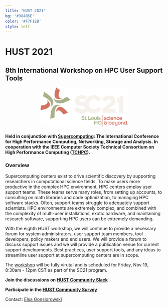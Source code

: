```yaml
---
title: "HUST 2021"
bg: '#384B5E'
color: '#F7F1EB'
style: left
---
```


# **HUST 2021**
## 8th International Workshop on HPC User Support Tools

<div style="text-align:center;">
  <span class="fa-stack subtlecircle" style="font-size:64px; background:rgba(0,128,0,0.1)">
    <i class="fa fa-circle fa-stack-2x text-bluegrey"></i>
    <i class="fa fa-wrench fa-stack-1x text-green"></i>
  </span>
</div>

<!-- ## St. Louis, MO, USA.-->

<div style="text-align:center;">
  <a href="http://sc21.supercomputing.org"><img src="/img/sc21_h_colorondark@4x.png" style="width: 280px;"/></a>
<!--  &nbsp;  &nbsp;  &nbsp;  &nbsp;-->
  
<!--
  <a href="https://tc.computer.org/tchpc/"><img src="/img/tchpc_logo_cmyk.png" style="width: 260px;"/></a>
-->
</div>


#### Held in conjunction with [Supercomputing](http://sc21.supercomputing.org):  The International Conference for High Performance Computing, Networking, Storage and Analysis. In cooperation with the IEEE Computer Society Technical Consortium on High Performance Computing ([TCHPC](https://tc.computer.org/tchpc/)).

### Overview
Supercomputing centers exist to drive scientific discovery by supporting researchers in
computational science fields.  To make users more productive in the complex HPC
environment, HPC centers employ user support teams.  These teams
serve many roles, from setting up accounts, to consulting on math libraries and code
optimization, to managing HPC software stacks.
Often, support teams struggle to adequately support scientists.
HPC environments are extremely complex, and combined with
the complexity of multi-user installations, exotic hardware, and maintaining
research software, supporting HPC users can be extremely demanding.

With the eighth HUST workshop, we will continue to provide a necessary forum for
system administrators, user support team members, tool developers, policy makers and
end users.  We will provide a forum to discuss support issues and we will
provide a publication venue for current support developments.  Best practices,
user support tools, and any ideas to streamline user support at supercomputing
centers are in scope.
  
  
The [workshop](https://sc21.supercomputing.org/session/?sess=sess113) will be fully virutal and is scheduled for Friday, Nov 19, 8:30am - 12pm CST as part of the SC21 program. 

**Join the discussions on [HUST Community Slack](https://join.slack.com/t/hpcusersupporttools/shared_invite/zt-izzppzj7-KimN1u9oLCGaYE1TN1eeDg)**

**Participate in the [HUST Community Survey](https://forms.gle/941eEy5dJYiGzZ4E6)**

Contact: <a href="mailto:gonsiorowski1@llnl.gov">Elsa Gonsiorowski</a>
